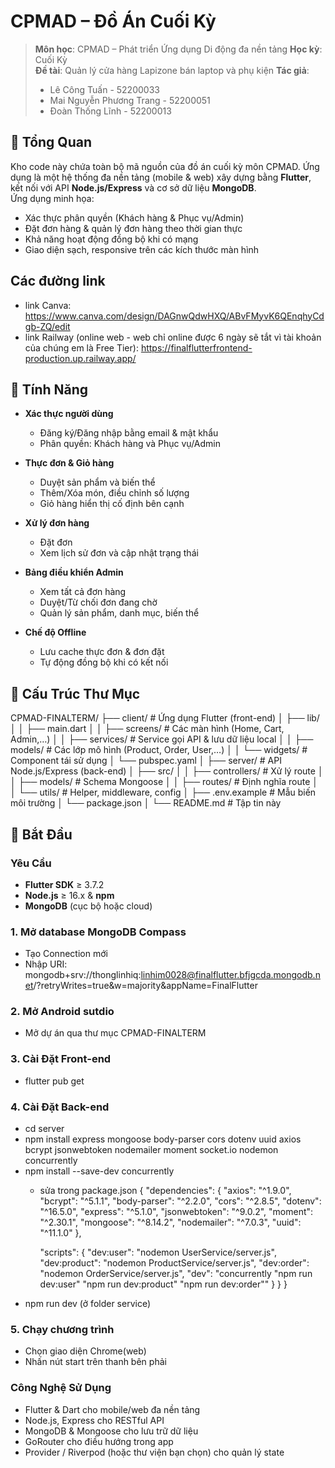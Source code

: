 # CPMAD – Đồ Án Cuối Kỳ

> **Môn học**: CPMAD – Phát triển Ứng dụng Di động đa nền tảng
> **Học kỳ**: Cuối Kỳ  
> **Đề tài**: Quản lý cửa hàng Lapizone bán laptop và phụ kiện 
> **Tác giả**:
> - Lê Công Tuấn - 52200033
> - Mai Nguyễn Phương Trang - 52200051
> - Đoàn Thống Lĩnh - 52200013

## 📖 Tổng Quan

Kho code này chứa toàn bộ mã nguồn của đồ án cuối kỳ môn CPMAD. Ứng dụng là một hệ thống đa nền tảng (mobile & web) xây dựng bằng **Flutter**, kết nối với API **Node.js/Express** và cơ sở dữ liệu **MongoDB**.  
Ứng dụng minh họa:

- Xác thực phân quyền (Khách hàng & Phục vụ/Admin)
- Đặt đơn hàng & quản lý đơn hàng theo thời gian thực
- Khả năng hoạt động đồng bộ khi có mạng
- Giao diện sạch, responsive trên các kích thước màn hình

## Các đường link 
- link Canva: https://www.canva.com/design/DAGnwQdwHXQ/ABvFMyvK6QEnqhyCdgb-ZQ/edit
- link Railway (online web - web chỉ online được 6 ngày sẽ tắt vì tài khoản của chúng em là Free Tier): https://finalflutterfrontend-production.up.railway.app/

## 🚀 Tính Năng

- **Xác thực người dùng**
  - Đăng ký/Đăng nhập bằng email & mật khẩu
  - Phân quyền: Khách hàng và Phục vụ/Admin

- **Thực đơn & Giỏ hàng**
  - Duyệt sản phẩm và biến thể
  - Thêm/Xóa món, điều chỉnh số lượng
  - Giỏ hàng hiển thị cố định bên cạnh

- **Xử lý đơn hàng**
  - Đặt đơn
  - Xem lịch sử đơn và cập nhật trạng thái

- **Bảng điều khiển Admin**
  - Xem tất cả đơn hàng
  - Duyệt/Từ chối đơn đang chờ
  - Quản lý sản phẩm, danh mục, biến thể

- **Chế độ Offline**
  - Lưu cache thực đơn & đơn đặt
  - Tự động đồng bộ khi có kết nối

## 📁 Cấu Trúc Thư Mục

CPMAD-FINALTERM/
├── client/ # Ứng dụng Flutter (front-end)
│ ├── lib/
│ │ ├── main.dart
│ │ ├── screens/ # Các màn hình (Home, Cart, Admin,…)
│ │ ├── services/ # Service gọi API & lưu dữ liệu local
│ │ ├── models/ # Các lớp mô hình (Product, Order, User,…)
│ │ └── widgets/ # Component tái sử dụng
│ └── pubspec.yaml
│
├── server/ # API Node.js/Express (back-end)
│ ├── src/
│ │ ├── controllers/ # Xử lý route
│ │ ├── models/ # Schema Mongoose
│ │ ├── routes/ # Định nghĩa route
│ │ └── utils/ # Helper, middleware, config
│ ├── .env.example # Mẫu biến môi trường
│ └── package.json
│
└── README.md # Tập tin này


## 🔧 Bắt Đầu

### Yêu Cầu

- **Flutter SDK** ≥ 3.7.2
- **Node.js** ≥ 16.x & **npm**
- **MongoDB** (cục bộ hoặc cloud)

### 1. Mở database MongoDB Compass
- Tạo Connection mới
- Nhập URI: mongodb+srv://thonglinhiq:linhim0028@finalflutter.bfjgcda.mongodb.net/?retryWrites=true&w=majority&appName=FinalFlutter

### 2. Mở Android sutdio
- Mở dự án qua thư mục CPMAD-FINALTERM

### 3. Cài Đặt Front-end
- flutter pub get

### 4. Cài Đặt Back-end
- cd server
- npm install express mongoose body-parser cors dotenv uuid axios bcrypt jsonwebtoken nodemailer moment socket.io nodemon concurrently
- npm install --save-dev concurrently
  - sửa trong package.json
    {
      "dependencies": {
      "axios": "^1.9.0",
      "bcrypt": "^5.1.1",
      "body-parser": "^2.2.0",
      "cors": "^2.8.5",
      "dotenv": "^16.5.0",
      "express": "^5.1.0",
      "jsonwebtoken": "^9.0.2",
      "moment": "^2.30.1",
      "mongoose": "^8.14.2",
      "nodemailer": "^7.0.3",
      "uuid": "^11.1.0"
      },
  
      "scripts": {
        "dev:user": "nodemon UserService/server.js",
        "dev:product": "nodemon ProductService/server.js",
        "dev:order": "nodemon OrderService/server.js",
        "dev": "concurrently \"npm run dev:user\" \"npm run dev:product\" \"npm run dev:order\""
        }
      }
    }
- npm run dev (ở folder service)

### 5. Chạy chương trình
- Chọn giao diện Chrome(web)
- Nhấn nút start trên thanh bên phải

### Công Nghệ Sử Dụng
- Flutter & Dart cho mobile/web đa nền tảng
- Node.js, Express cho RESTful API
- MongoDB & Mongoose cho lưu trữ dữ liệu
- GoRouter cho điều hướng trong app
- Provider / Riverpod (hoặc thư viện bạn chọn) cho quản lý state